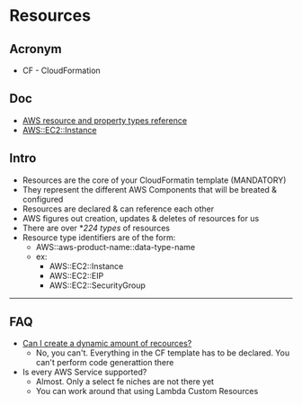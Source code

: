 # Resources

## Acronym
* CF - CloudFormation

## Doc
* [AWS resource and property types reference](https://docs.aws.amazon.com/AWSCloudFormation/latest/UserGuide/aws-template-resource-type-ref.html)
* [AWS::EC2::Instance](https://docs.aws.amazon.com/AWSCloudFormation/latest/UserGuide/aws-properties-ec2-instance.html)

## Intro
* Resources are the core of your CloudFormatin template (MANDATORY)
* They represent the different AWS Components that will be breated & configured
* Resources are declared & can reference each other
* AWS figures out creation, updates & deletes of resources for us
* There are over **224 types* of resources
* Resource type identifiers are of the form:
    * AWS::aws-product-name::data-type-name
    * ex:
        * AWS::EC2::Instance
        * AWS::EC2::EIP
        * AWS::EC2::SecurityGroup
    
---

## FAQ 
* <ins>Can I create a dynamic amount of recources?</ins>
    * No, you can't. Everything in the CF template has to be declared. You can't perform code generattion there
* Is every AWS Service supported?
    * Almost. Only a select fe niches are not there yet
    * You can work around that using Lambda Custom Resources
